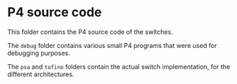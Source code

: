 # P4 source code

This folder contains the P4 source code of the switches.

The `debug` folder contains various small P4 programs that were used for debugging purposes.

The `psa` and `tofino` folders contain the actual switch implementation, for the different architectures.
